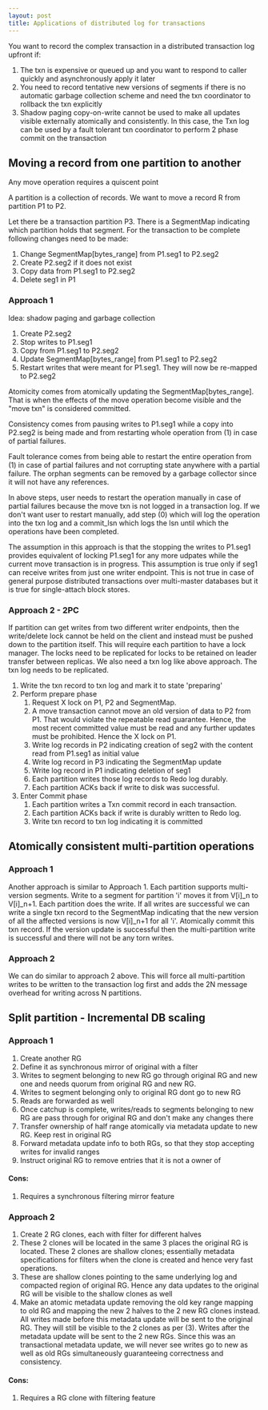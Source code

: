 ```yaml
---
layout: post
title: Applications of distributed log for transactions
---
```


You want to record the complex transaction in a distributed transaction log upfront if:

1. The txn is expensive or queued up and you want to respond to caller quickly and asynchronously apply it later
2. You need to record tentative new versions of segments if there is no automatic garbage collection scheme and need the txn coordinator to rollback the txn explicitly
3. Shadow paging copy-on-write cannot be used to make all updates visible externally atomically and consistently. In this case, the Txn log can be used by a fault tolerant txn coordinator to perform 2 phase commit on the transaction

## Moving a record from one partition to another

Any move operation requires a quiscent point

A partition is a collection of records. We want to move a record R from partition P1 to P2.

Let there be a transaction partition P3. There is a SegmentMap indicating which partition holds that segment. For the transaction to be complete following changes need to be made:

1. Change SegmentMap[bytes_range] from P1.seg1 to P2.seg2
2. Create P2.seg2 if it does not exist
3. Copy data from P1.seg1 to P2.seg2
4. Delete seg1 in P1

### Approach 1

Idea: shadow paging and garbage collection

1. Create P2.seg2
2. Stop writes to P1.seg1
3. Copy from P1.seg1 to P2.seg2
4. Update SegmentMap[bytes_range] from P1.seg1 to P2.seg2
5. Restart writes that were meant for P1.seg1. They will now be re-mapped to P2.seg2

Atomicity comes from atomically updating the SegmentMap[bytes_range]. That is when the effects of the move operation become visible and the "move txn" is considered committed.

Consistency comes from pausing writes to P1.seg1 while a copy into P2.seg2 is being made and from restarting whole operation from (1) in case of partial failures.

Fault tolerance comes from being able to restart the entire operation from (1) in case of partial failures and not corrupting state anywhere with a partial failure. The orphan segments can be removed by a garbage collector since it will not have any references.

In above steps, user needs to restart the operation manually in case of partial failures because the move txn is not logged in a transaction log. If we don't want user to restart manually, add step (0) which will log the operation into the txn log and a commit_lsn which logs the lsn until which the operations have been completed.

The assumption in this approach is that the stopping the writes to P1.seg1 provides equivalent of locking P1.seg1 for any more udpates while the current move transaction is in progress. This assumption is true only if seg1 can receive writes from just one writer endpoint. This is not true in case of general purpose distributed transactions over multi-master databases but it is true for single-attach block stores.

### Approach 2 - 2PC

If partition can get writes from two different writer endpoints, then the write/delete lock cannot be held on the client and instead must be pushed down to the partition itself. This will require each partition to have a lock manager. The locks need to be replicated for locks to be retained on leader transfer between replicas. We also need a txn log like above approach. The txn log needs to be replicated.

1. Write the txn record to txn log and mark it to state 'preparing'
2. Perform prepare phase
   1. Request X lock on P1, P2 and SegmentMap. 
   2. A move transaction cannot move an old version of data to P2 from P1. That would violate the repeatable read guarantee. Hence, the most recent committed value must be read and any further updates must be prohibited. Hence the X lock on P1.
   3. Write log records in P2 indicating creation of seg2 with the content read from P1.seg1 as initial value
   4. Write log record in P3 indicating the SegmentMap update
   5. Write log record in P1 indicating deletion of seg1
   6. Each partition writes those log records to Redo log durably.
   7. Each partition ACKs back if write to disk was successful.
3. Enter Commit phase
   1. Each partition writes a Txn commit record in each transaction.
   2. Each partition ACKs back if write is durably written to Redo log.
   3. Write txn record to txn log indicating it is committed

## Atomically consistent multi-partition operations

### Approach 1

Another approach is similar to Approach 1. Each partition supports multi-version segments. Write to a segment for partition 'i' moves it from V[i]_n to V[i]_n+1. Each partition does the write. If all writes are successful we can write a single txn record to the SegmentMap indicating that the new version of all the affected versions is now V[i]_n+1 for all 'i'. Atomically commit this txn record. If the version update is successful then the multi-partition write is successful and there will not be any torn writes.

### Approach 2

We can do similar to approach 2 above. This will force all multi-partition writes to be written to the transaction log first and adds the 2N message overhead for writing across N partitions.

## Split partition - Incremental DB scaling

### Approach 1

1. Create another RG
2. Define it as synchronous mirror of original with a filter
3. Writes to segment belonging to new RG go through original RG and new one and needs quorum from original RG and new RG.
4. Writes to segment belonging only to original RG dont go to new RG
5. Reads are forwarded as well
6. Once catchup is complete, writes/reads to segments belonging to new RG are pass through for original RG and don't make any changes there
7. Transfer ownership of half range atomically via metadata update to new RG. Keep rest in original RG
8. Forward metadata update info to both RGs, so that they stop accepting writes for invalid ranges
9. Instruct original RG to remove entries that it is not a owner of

#### Cons:
1. Requires a synchronous filtering mirror feature

### Approach 2

1. Create 2 RG clones, each with filter for different halves
2. These 2 clones will be located in the same 3 places the original RG is located. These 2 clones are shallow clones; essentially metadata specifications for filters when the clone is created and hence very fast operations. 
3. These are shallow clones pointing to the same underlying log and compacted region of original RG. Hence any data updates to the original RG will be visible to the shallow clones as well
4. Make an atomic metadata update removing the old key range mapping to old RG and mapping the new 2 halves to the 2 new RG clones instead. All writes made before this metadata update will be sent to the original RG. They will still be visible to the 2 clones as per (3). Writes after the metadata update will be sent to the 2 new RGs. Since this was an transactional metadata update, we will never see writes go to new as well as old RGs simultaneously guaranteeing correctness and consistency.

#### Cons:
1. Requires a RG clone with filtering feature